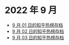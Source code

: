 # 2022 年 9 月

+ [9 月 01 日的知乎热榜存档](/2022-9/01)
+ [9 月 02 日的知乎热榜存档](/2022-9/02)
+ [9 月 03 日的知乎热榜存档](/2022-9/03)
